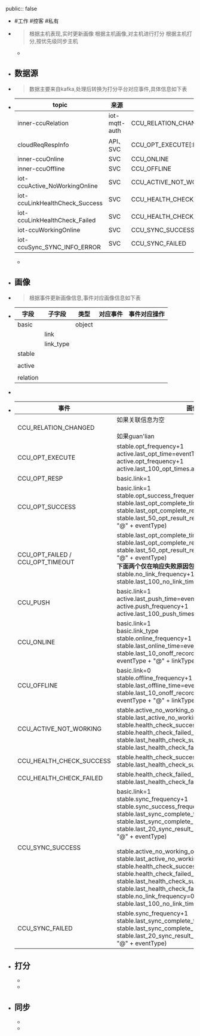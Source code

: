 public:: false

- #工作 #控客 #私有

- > 根据主机表现,实时更新画像
  根据主机画像,对主机进行打分
  根据主机打分,按优先级同步主机
	-
	
- ## 数据源

- > 数据主要来自kafka,处理后转换为打分平台对应事件,具体信息如下表

- |topic|来源|事件|
  |--|--|--|
  |inner-ccuRelation|iot-mqtt-auth|CCU_RELATION_CHANGED|
  |cloudReqRespInfo|API、SVC|CCU_OPT_EXECUTE[:br]CCU_OPT_RESP[:br]CCU_OPT_SUCCESS[:br]CCU_OPT_FAILED[:br]CCU_OPT_TIMEOUT|
  |inner-ccuOnline|SVC|CCU_ONLINE|
  |inner-ccuOffline|SVC|CCU_OFFLINE|
  |iot-ccuActive_NoWorkingOnline|SVC|CCU_ACTIVE_NOT_WORKING|
  |iot-ccuLinkHealthCheck_Success|SVC|CCU_HEALTH_CHECK_SUCCESS|
  |iot-ccuLinkHealthCheck_Failed|SVC|CCU_HEALTH_CHECK_FAILED|
  |iot-ccuWorkingOnline|SVC|CCU_SYNC_SUCCESS|
  |iot-ccuSync_SYNC_INFO_ERROR|SVC|CCU_SYNC_FAILED|
  -
  
- ## 画像

- > 根据事件更新画像信息,事件对应画像信息如下表

- | 字段     | 子字段    | 类型   | 对应事件 | 事件对应操作 |
  | -------- | --------- | ------ | -------- | ------------ |
  | basic    |           | object |          |              |
  |          | link      |        |          |              |
  |          | link_type |        |          |              |
  | stable   |           |        |          |              |
  |          |           |        |          |              |
  | active   |           |        |          |              |
  |          |           |        |          |              |
  | relation |           |        |          |              |

- 

- |事件|画像|
  |----|----|
  |CCU_RELATION_CHANGED|如果关联信息为空<br /><br />如果guan'lian|
  |CCU_OPT_EXECUTE|stable.opt_frequency+1<br />active.last_opt_time=eventTime<br />active.opt_frequency+1<br />active.last_100_opt_times.add(eventTime)|
  |CCU_OPT_RESP|basic.link=1|
  |CCU_OPT_SUCCESS|basic.link=1<br />stable.opt_success_frequency+1<br />stable.last_opt_complete_time=eventTime<br />stable.last_opt_complete_result=eventType<br />stable.last_50_opt_result_records.add(eventTime + "@" + eventType)|
  |CCU_OPT_FAILED / CCU_OPT_TIMEOUT|stable.last_opt_complete_time=eventTime<br />stable.last_opt_complete_result=eventType<br />stable.last_50_opt_result_records.add(eventTime + "@" + eventType)<br />**下面两个仅在响应失败原因包含no link to时才变化**<br />stable.no_link_frequency+1<br />stable.last_100_no_link_times.add(eventTime)|
  |CCU_PUSH|basic.link=1<br />active.last_push_time=eventTime<br />active.push_frequency+1<br />active.last_100_push_times.add(eventTime)|
  |CCU_ONLINE|basic.link=1<br />basic.link_type<br />stable.online_frequency+1<br />stable.last_online_time=eventTime<br />stable.last_10_onoff_records.add(eventTime + "@" + eventType + "@" + linkType)|
  |CCU_OFFLINE|basic.link=0<br />stable.offline_frequency+1<br />stable.last_offline_time=eventTime<br />stable.last_10_onoff_records.add(eventTime + "@" + eventType + "@" + linkType)|
  |CCU_ACTIVE_NOT_WORKING|stable.active_no_working_online+1<br />stable.last_active_no_working_online_time=eventTime<br />stable.health_check_success_frequency=null<br />stable.health_check_failed_frequency=null<br />stable.last_health_check_success_time=null<br />stable.last_health_check_failed_time=null|
  |CCU_HEALTH_CHECK_SUCCESS|stable.health_check_success_frequency+1<br />stable.last_health_check_success_time=eventTime|
  |CCU_HEALTH_CHECK_FAILED|stable.health_check_failed_frequency+1<br />stable.last_health_check_failed_time=eventTime|
  |CCU_SYNC_SUCCESS|basic.link=1<br />stable.sync_frequency+1<br />stable.sync_success_frequency+1<br />stable.last_sync_complete_time=eventTime<br />stable.last_sync_complete_result=eventType<br />stable.last_20_sync_result_records.add(eventTime + "@" + eventType)<br /><br />stable.active_no_working_online=0<br />stable.last_active_no_working_online_time=null<br />stable.health_check_success_frequency=null<br />stable.health_check_failed_frequency=null<br />stable.last_health_check_success_time=null<br />stable.last_health_check_failed_time=null<br />stable.no_link_frequency=0<br />stable.last_100_no_link_times=[]|
  |CCU_SYNC_FAILED|stable.sync_frequency+1<br />stable.last_sync_complete_time=eventTime<br />stable.last_sync_complete_result=eventType<br />stable.last_20_sync_result_records.add(eventTime + "@" + eventType)|
- ## 打分
  -
  -
- ## 同步
  -
  -